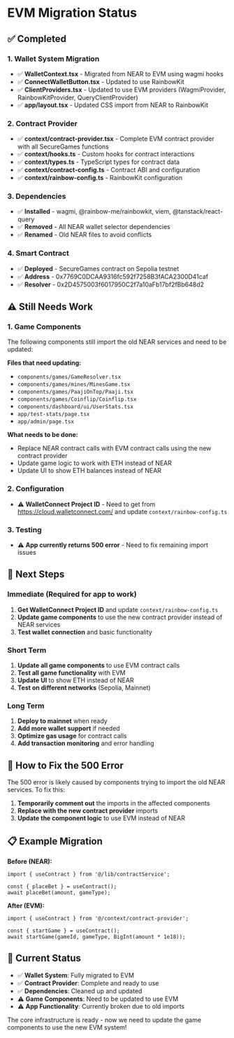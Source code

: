 # EVM Migration Status

## ✅ Completed

### 1. Wallet System Migration
- ✅ **WalletContext.tsx** - Migrated from NEAR to EVM using wagmi hooks
- ✅ **ConnectWalletButton.tsx** - Updated to use RainbowKit
- ✅ **ClientProviders.tsx** - Updated to use EVM providers (WagmiProvider, RainbowKitProvider, QueryClientProvider)
- ✅ **app/layout.tsx** - Updated CSS import from NEAR to RainbowKit

### 2. Contract Provider
- ✅ **context/contract-provider.tsx** - Complete EVM contract provider with all SecureGames functions
- ✅ **context/hooks.ts** - Custom hooks for contract interactions
- ✅ **context/types.ts** - TypeScript types for contract data
- ✅ **context/contract-config.ts** - Contract ABI and configuration
- ✅ **context/rainbow-config.ts** - RainbowKit configuration

### 3. Dependencies
- ✅ **Installed** - wagmi, @rainbow-me/rainbowkit, viem, @tanstack/react-query
- ✅ **Removed** - All NEAR wallet selector dependencies
- ✅ **Renamed** - Old NEAR files to avoid conflicts

### 4. Smart Contract
- ✅ **Deployed** - SecureGames contract on Sepolia testnet
- ✅ **Address** - 0x7769C0DCAA9316fc592f7258B3fACA2300D41caf
- ✅ **Resolver** - 0x2D4575003f6017950C2f7a10aFb17bf2fBb648d2

## ⚠️ Still Needs Work

### 1. Game Components
The following components still import the old NEAR services and need to be updated:

**Files that need updating:**
- `components/games/GameResolver.tsx`
- `components/games/mines/MinesGame.tsx`
- `components/games/PaajiOnTop/Paaji.tsx`
- `components/games/Coinflip/Coinflip.tsx`
- `components/dashboard/ui/UserStats.tsx`
- `app/test-stats/page.tsx`
- `app/admin/page.tsx`

**What needs to be done:**
- Replace NEAR contract calls with EVM contract calls using the new contract provider
- Update game logic to work with ETH instead of NEAR
- Update UI to show ETH balances instead of NEAR

### 2. Configuration
- ⚠️ **WalletConnect Project ID** - Need to get from https://cloud.walletconnect.com/ and update `context/rainbow-config.ts`

### 3. Testing
- ⚠️ **App currently returns 500 error** - Need to fix remaining import issues

## 🚀 Next Steps

### Immediate (Required for app to work)
1. **Get WalletConnect Project ID** and update `context/rainbow-config.ts`
2. **Update game components** to use the new contract provider instead of NEAR services
3. **Test wallet connection** and basic functionality

### Short Term
1. **Update all game components** to use EVM contract calls
2. **Test all game functionality** with EVM
3. **Update UI** to show ETH instead of NEAR
4. **Test on different networks** (Sepolia, Mainnet)

### Long Term
1. **Deploy to mainnet** when ready
2. **Add more wallet support** if needed
3. **Optimize gas usage** for contract calls
4. **Add transaction monitoring** and error handling

## 🔧 How to Fix the 500 Error

The 500 error is likely caused by components trying to import the old NEAR services. To fix this:

1. **Temporarily comment out** the imports in the affected components
2. **Replace with the new contract provider** imports
3. **Update the component logic** to use EVM instead of NEAR

## 📋 Example Migration

**Before (NEAR):**
```tsx
import { useContract } from '@/lib/contractService';

const { placeBet } = useContract();
await placeBet(amount, gameType);
```

**After (EVM):**
```tsx
import { useContract } from '@/context/contract-provider';

const { startGame } = useContract();
await startGame(gameId, gameType, BigInt(amount * 1e18));
```

## 🎯 Current Status

- ✅ **Wallet System**: Fully migrated to EVM
- ✅ **Contract Provider**: Complete and ready to use
- ✅ **Dependencies**: Cleaned up and updated
- ⚠️ **Game Components**: Need to be updated to use EVM
- ⚠️ **App Functionality**: Currently broken due to old imports

The core infrastructure is ready - now we need to update the game components to use the new EVM system!



